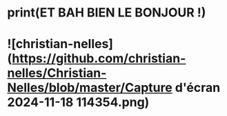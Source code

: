 # print(ET BAH BIEN LE BONJOUR !)

# ![christian-nelles](https://github.com/christian-nelles/Christian-Nelles/blob/master/Capture d'écran 2024-11-18 114354.png)
